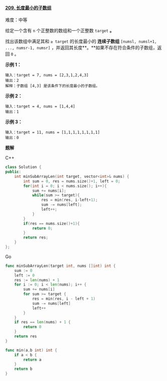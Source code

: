 #### [209. 长度最小的子数组](https://leetcode-cn.com/problems/minimum-size-subarray-sum/)

难度：中等

给定一个含有 `n` 个正整数的数组和一个正整数 `target` **。**

找出该数组中满足其和 `≥ target` 的长度最小的 **连续子数组** `[numsl, numsl+1, ..., numsr-1, numsr]` ，并返回其长度**。**如果不存在符合条件的子数组，返回 `0` 。

 

**示例 1：**

```
输入：target = 7, nums = [2,3,1,2,4,3]
输出：2
解释：子数组 [4,3] 是该条件下的长度最小的子数组。
```

**示例 2：**

```
输入：target = 4, nums = [1,4,4]
输出：1
```

**示例 3：**

```
输入：target = 11, nums = [1,1,1,1,1,1,1,1]
输出：0
```

 

**题解**

C++

```c++
class Solution {
public:
    int minSubArrayLen(int target, vector<int>& nums) {
        int sum = 0, res = nums.size()+1, left = 0;
        for(int i = 0; i < nums.size(); i++){
            sum += nums[i];
            while(sum >= target){
                res = min(res, i-left+1);
                sum -= nums[left];
                left++;
            }
        }
        if(res == nums.size()+1){
            return 0;
        }
        return res;
    }
};
```



Go

```go
func minSubArrayLen(target int, nums []int) int {
    sum := 0
    left := 0
    res := len(nums) + 1
    for i := 0; i < len(nums); i++ {
        sum += nums[i]
        for sum >= target {
            res = min(res, i - left + 1)
            sum -= nums[left]
            left++
        }
    }
    if res == len(nums) + 1 {
        return 0
    }
    return res
}

func min(a,b int) int {
    if a < b {
        return a
    }
    return b
}
```

